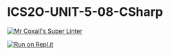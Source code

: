 # ICS2O-UNIT-5-08-CSharp

[![Mr Coxall's Super Linter](https://github.com/MT-Aiden//ICS2O-UNIT-5-08-CSharp/workflows/GitHub's%20Super%20Linter/badge.svg)](https://github.com/MT-Aiden//ICS2O-UNIT-5-08-CSharp/actions)

[![Run on Repl.it](https://repl.it/badge/github/MT-Aiden//ICS2O-UNIT-5-08-CSharp)](https://repl.it/github/MT-Aiden//ICS2O-UNIT-5-08-CSharp)
